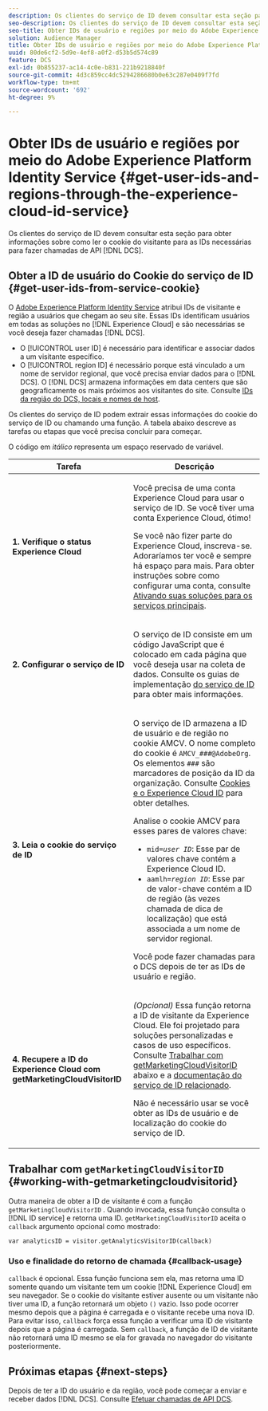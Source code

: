 ```yaml
---
description: Os clientes do serviço de ID devem consultar esta seção para obter informações sobre como ler o cookie do visitante para as IDs necessárias para fazer chamadas de DCS API.
seo-description: Os clientes do serviço de ID devem consultar esta seção para obter informações sobre como ler o cookie do visitante para as IDs necessárias para fazer chamadas de DCS API.
seo-title: Obter IDs de usuário e regiões por meio do Adobe Experience Platform Identity Service
solution: Audience Manager
title: Obter IDs de usuário e regiões por meio do Adobe Experience Platform Identity Service
uuid: 80de6cf2-5d9e-4ef8-a0f2-d53b5d574c89
feature: DCS
exl-id: 0b855237-ac14-4c0e-b831-221b9218840f
source-git-commit: 4d3c859cc4dc5294286680b0e63c287e0409f7fd
workflow-type: tm+mt
source-wordcount: '692'
ht-degree: 9%

---
```


# Obter IDs de usuário e regiões por meio do Adobe Experience Platform Identity Service {#get-user-ids-and-regions-through-the-experience-cloud-id-service}

Os clientes do serviço de ID devem consultar esta seção para obter informações sobre como ler o cookie do visitante para as IDs necessárias para fazer chamadas de API [!DNL DCS].

## Obter a ID de usuário do Cookie do serviço de ID {#get-user-ids-from-service-cookie}

O [Adobe Experience Platform Identity Service](https://docs.adobe.com/content/help/en/id-service/using/home.html) atribui IDs de visitante e região a usuários que chegam ao seu site. Essas IDs identificam usuários em todas as soluções no [!DNL Experience Cloud] e são necessárias se você deseja fazer chamadas [!DNL DCS].

* O [!UICONTROL user ID] é necessário para identificar e associar dados a um visitante específico.
* O [!UICONTROL region ID] é necessário porque está vinculado a um nome de servidor regional, que você precisa enviar dados para o [!DNL DCS]. O [!DNL DCS] armazena informações em data centers que são geograficamente os mais próximos aos visitantes do site. Consulte [IDs da região do DCS, locais e nomes de host](../../../api/dcs-intro/dcs-api-reference/dcs-regions.md).

Os clientes do serviço de ID podem extrair essas informações do cookie do serviço de ID ou chamando uma função. A tabela abaixo descreve as tarefas ou etapas que você precisa concluir para começar.

O código em *itálico* representa um espaço reservado de variável.

<table id="table_660EBE1C24DD4FBE9DCE5191836C9135"> 
 <thead> 
  <tr> 
   <th colname="col1" class="entry"> Tarefa </th> 
   <th colname="col2" class="entry"> Descrição </th> 
  </tr> 
 </thead>
 <tbody> 
  <tr> 
   <td colname="col1"> <p> <b>1. Verifique o status <span class="keyword"> Experience Cloud</span></b> </p> </td> 
   <td colname="col2"> <p>Você precisa de uma conta <span class="keyword"> Experience Cloud</span> para usar o serviço de ID. Se você tiver uma conta <span class="keyword"> Experience Cloud</span>, ótimo! </p> <p> Se você não fizer parte do <span class="keyword"> Experience Cloud</span>, inscreva-se. Adoraríamos ter você e sempre há espaço para mais. Para obter instruções sobre como configurar uma conta, consulte <a href="https://docs.adobe.com/content/help/en/core-services/interface/about-core-services/core-services.html" format="https" scope="external"> Ativando suas soluções para os serviços principais</a>. </p> </td> 
  </tr> 
  <tr> 
   <td colname="col1"> <p> <b>2. Configurar o <span class="keyword"> serviço de ID</span></b> </p> </td> 
   <td colname="col2"> <p>O <span class="keyword"> serviço de ID</span> consiste em um código JavaScript que é colocado em cada página que você deseja usar na coleta de dados. Consulte os guias de implementação <a href="https://docs.adobe.com/content/help/en/id-service/using/implementation/implementation-guides.html" format="https" scope="external"> do serviço de ID</a> para obter mais informações. </p> </td> 
  </tr> 
  <tr> 
   <td colname="col1"> <p> <b>3. Leia o cookie <span class="keyword"> do serviço de ID</span></b> </p> </td> 
   <td colname="col2"> <p>O <span class="keyword"> serviço de ID</span> armazena a ID de usuário e de região no cookie AMCV. O nome completo do cookie é <code>AMCV_<i>###</i>@AdobeOrg</code>. Os elementos <code><i>###</i></code> são marcadores de posição da ID da organização. Consulte <a href="https://docs.adobe.com/content/help/pt-BR/id-service/using/intro/cookies.html" format="https" scope="external"> Cookies e o Experience Cloud ID</a> para obter detalhes. </p> <p>Analise o cookie AMCV para esses pares de valores chave: </p> <p> 
     <ul id="ul_502ECFCDDD084D448B5EDC4E5C0909C1"> 
      <li id="li_662FFA36AC854E699D50A183B161D654"> <code>mid=<i>user ID</i></code>: Esse par de valores chave contém a  <span class="keyword"> Experience </span> Cloud ID. </li> 
      <li id="li_65422233187B4217B50DC52DBD58F404"> <code>aamlh=<i>region ID</i></code>: Esse par de valor-chave contém a ID de região (às vezes chamada de dica de  <span class="term"> localização</span>) que está associada a um nome de servidor regional. </li> 
     </ul> </p> <p>Você pode fazer chamadas para o <span class="wintitle"> DCS</span> depois de ter as IDs de usuário e região. </p> </td> 
  </tr> 
  <tr> 
   <td colname="col1"> <p> <b>4. Recupere a <span class="keyword"> ID do Experience Cloud</span> com getMarketingCloudVisitorID</b> </p> </td> 
   <td colname="col2"> <p><i>(Opcional)</i> Essa função retorna a ID de visitante da  <span class="keyword"> Experience </span> Cloud. Ele foi projetado para soluções personalizadas e casos de uso específicos. Consulte <a href="../../../api/dcs-intro/dcs-s2s/dcs-mcid-ids.md#working-with-getmarketingcloudvisitorid"> Trabalhar com getMarketingCloudVisitorID</a> abaixo e a <a href="https://docs.adobe.com/content/help/en/id-service/using/id-service-api/methods/getmcvid.html" format="https" scope="external"> documentação do serviço de ID relacionado</a>. </p> <p>Não é necessário usar se você obter as IDs de usuário e de localização do cookie do serviço de ID. </p> </td> 
  </tr> 
 </tbody> 
</table>

## Trabalhar com `getMarketingCloudVisitorID` {#working-with-getmarketingcloudvisitorid}

Outra maneira de obter a ID de visitante é com a função `getMarketingCloudVisitorID` . Quando invocada, essa função consulta o [!DNL ID service] e retorna uma ID. `getMarketingCloudVisitorID` aceita o  `callback` argumento opcional como mostrado:

`var analyticsID = visitor.getAnalyticsVisitorID(callback)`

### Uso e finalidade do retorno de chamada {#callback-usage}

`callback` é opcional. Essa função funciona sem ela, mas retorna uma ID somente quando um visitante tem um cookie [!DNL Experience Cloud] em seu navegador. Se o cookie do visitante estiver ausente ou um visitante não tiver uma ID, a função retornará um objeto `()` vazio. Isso pode ocorrer mesmo depois que a página é carregada e o visitante recebe uma nova ID. Para evitar isso, `callback` força essa função a verificar uma ID de visitante depois que a página é carregada. Sem `callback`, a função de ID de visitante não retornará uma ID mesmo se ela for gravada no navegador do visitante posteriormente.

## Próximas etapas {#next-steps}

Depois de ter a ID do usuário e da região, você pode começar a enviar e receber dados [!DNL DCS]. Consulte [Efetuar chamadas de API DCS](../../../api/dcs-intro/dcs-s2s/dcs-s2s-calls.md).
